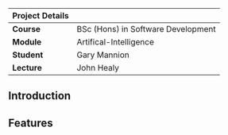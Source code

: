 | Project Details   |     |
| --- | --- |
| **Course** | BSc (Hons) in Software Development  |
| **Module** |  Artifical-Intelligence |
| **Student** | Gary Mannion |
| **Lecture** | John Healy |

## Introduction

## Features
